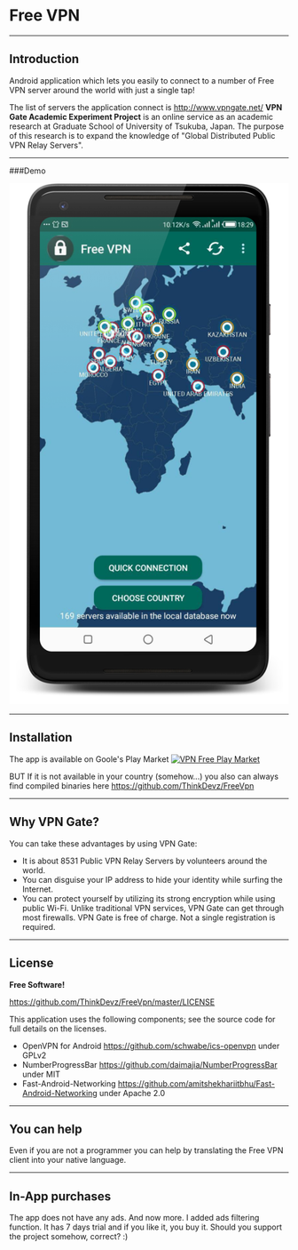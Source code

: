 
# Free VPN 
----
## Introduction

Android application which lets you easily to connect to a number of Free VPN server around the world with just a single tap!

The list of servers the application connect is http://www.vpngate.net/
**VPN Gate Academic Experiment Project** is an online service as an academic research at Graduate School of University of Tsukuba, Japan. The purpose of this research is to expand the knowledge of "Global Distributed Public VPN Relay Servers".

----
###Demo

![VPN Free](https://github.com/ThinkDevz/FreeVpn/blob/master/freevpn.png)


----
## Installation
The app is available оn Goole's Play Market
[![VPN Free Play Market](https://play.google.com/intl/en_us/badges/images/generic/en_badge_web_generic.png)](https://play.google.com/store/apps/details?id=com.thinkdevs.vpnfree)


 BUT If it is not available in your country (somehow...) you also can always find compiled binaries here https://github.com/ThinkDevz/FreeVpn

 ----
## Why VPN Gate?

You can take these advantages by using VPN Gate:
* It is about 8531 Public VPN Relay Servers by volunteers around the world.
* You can disguise your IP address to hide your identity while surfing the Internet.
* You can protect yourself by utilizing its strong encryption while using public Wi-Fi.
Unlike traditional VPN services, VPN Gate can get through most firewalls.
VPN Gate is free of charge. Not a single registration is required.

----
## License
**Free Software!**

https://github.com/ThinkDevz/FreeVpn/master/LICENSE

[//]: # (https://www.gnu.org/licenses/gpl-3.0.en.html)

This application uses the following components; see the source code for full details on the licenses.

* OpenVPN for Android https://github.com/schwabe/ics-openvpn under GPLv2
* NumberProgressBar https://github.com/daimajia/NumberProgressBar under MIT
* Fast-Android-Networking https://github.com/amitshekhariitbhu/Fast-Android-Networking under Apache 2.0

----
## You can help

Even if you are not a programmer you can help by translating the Free VPN client into your native language.

----
## In-App purchases

The app does not have any ads. And now more. I added ads filtering function.
It has 7 days trial and if you like it, you buy it. Should you support the project somehow, correct? :)


